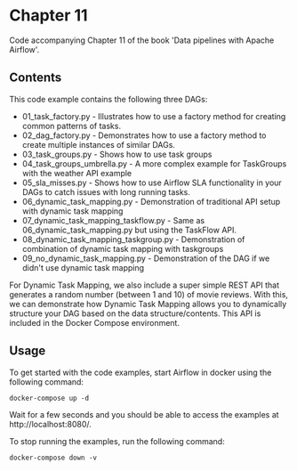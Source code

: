 # Chapter 11

Code accompanying Chapter 11 of the book 'Data pipelines with Apache Airflow'.

## Contents

This code example contains the following three DAGs:

- 01_task_factory.py - Illustrates how to use a factory method for creating common patterns of tasks.
- 02_dag_factory.py - Demonstrates how to use a factory method to create multiple instances of similar DAGs.
- 03_task_groups.py - Shows how to use task groups
- 04_task_groups_umbrella.py - A more complex example for TaskGroups with the weather API example
- 05_sla_misses.py - Shows how to use Airflow SLA functionality in your DAGs to catch issues with long running tasks.
- 06_dynamic_task_mapping.py - Demonstration of traditional API setup with dynamic task mapping
- 07_dynamic_task_mapping_taskflow.py - Same as 06_dynamic_task_mapping.py but using the TaskFlow API.
- 08_dynamic_task_mapping_taskgroup.py - Demonstration of combination of dynamic task mapping with taskgroups
- 09_no_dynamic_task_mapping.py - Demonstration of the DAG if we didn't use dynamic task mapping

For Dynamic Task Mapping, we also include a super simple REST API that generates a random number (between 1 and 10) of movie reviews. With this, we can demonstrate how 
Dynamic Task Mapping allows you to dynamically structure your DAG based on the data structure/contents. This API is included in the Docker Compose environment.

## Usage

To get started with the code examples, start Airflow in docker using the following command:

```
docker-compose up -d
```

Wait for a few seconds and you should be able to access the examples at http://localhost:8080/.

To stop running the examples, run the following command:

```
docker-compose down -v
```
